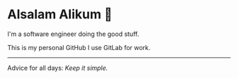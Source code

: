 # Alsalam Alikum 👋

I'm a software engineer doing the good stuff.

This is my personal GitHub I use GitLab for work.

---
Advice for all days: 
*Keep it simple.*